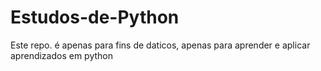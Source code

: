 # Estudos-de-Python

Este repo. é apenas para fins de daticos, apenas para aprender e aplicar aprendizados em python
